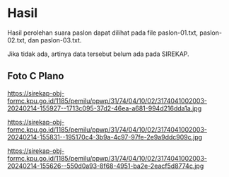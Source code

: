 # Hasil

Hasil perolehan suara paslon dapat dilihat pada file paslon-01.txt, paslon-02.txt, dan paslon-03.txt.

Jika tidak ada, artinya data tersebut belum ada pada SIREKAP.

## Foto C Plano

https://sirekap-obj-formc.kpu.go.id/1185/pemilu/ppwp/31/74/04/10/02/3174041002003-20240214-155927--1713c095-37d2-46ea-a681-994d216dda1a.jpg

https://sirekap-obj-formc.kpu.go.id/1185/pemilu/ppwp/31/74/04/10/02/3174041002003-20240214-155831--195170c4-3b9a-4c97-97fe-2e9a9ddc909c.jpg

https://sirekap-obj-formc.kpu.go.id/1185/pemilu/ppwp/31/74/04/10/02/3174041002003-20240214-155626--550d0a93-8f68-4951-ba2e-2eacf5d8774c.jpg
